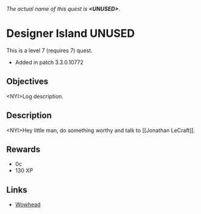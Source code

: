 _The actual name of this quest is **&lt;UNUSED>**_.

# Designer Island UNUSED

This is a level 7 (requires 7) quest.

- Added in patch 3.3.0.10772

## Objectives

&lt;NYI>Log description.

## Description

&lt;NYI>Hey little man, do something worthy and talk to [[Jonathan LeCraft]].

## Rewards

- 0c
- 130 XP

## Links

- [Wowhead](https://www.wowhead.com/quest=9597/unused)